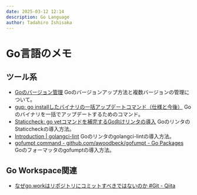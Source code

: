 ```yaml
---
date: 2025-03-12 12:14
description: Go Language
author: Tadahiro Ishisaka
---
```


# Go言語のメモ

## ツール系

* [Goのバージョン管理](https://zenn.dev/itoo/articles/output_go_version)
    Goのバージョンアップ方法と複数バージョンの管理について。
* [gup: go installしたバイナリの一括アップデートコマンド（仕様と今後）](https://zenn.dev/nao1215/articles/aef3fe318848d6)
    Goのバイナリを一括でアップデートするためのコマンド。
* [Staticcheck: go vetコマンドを補完するGo向けリンタの導入](https://zenn.dev/erueru_tech/articles/fd2fa2c3007fe2)
    GoのリンタのStaticcheckの導入方法。
* [Introduction \| golangci\-lint](https://golangci-lint.run/)
    Goのリンタのgolangci-lintの導入方法。
* [gofumpt command \- github\.com/awoodbeck/gofumpt \- Go Packages](https://pkg.go.dev/github.com/awoodbeck/gofumpt#section-readme)
    Goのフォーマッタのgofumptの導入方法。

## Go Workspace関連

* [なぜgo\.workはリポジトリにコミットすべきではないのか \#Git \- Qiita](https://qiita.com/h-masano/items/bf7bdfba7c4e8f6b28c4)
